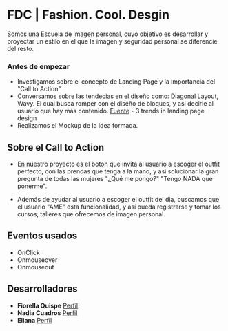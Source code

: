 # FDC | Fashion. Cool. Desgin

Somos una Escuela de imagen personal, cuyo objetivo es desarrollar y proyectar un estilo en el que la imagen y seguridad personal se diferencie del resto.


### Antes de empezar

* Investigamos sobre el concepto de Landing Page y la importancia del "Call to Action"
* Conversamos sobre las tendecias en el diseño como: Diagonal Layout, Wavy. El cual busca romper con el diseño de bloques, y asi decirle al usuario que hay más contenido. [Fuente](https://medium.muz.li/3-trends-in-landing-page-design-5cf900f2c90f) - 3 trends in landing page design
* Realizamos el Mockup de la idea formada.

## Sobre el Call to Action

 * En nuestro proyecto es el boton que invita al usuario a escoger el outfit perfecto, con las prendas que tenga a la mano, y asi solucionar la gran pregunta de todas las mujeres "¿Qué me pongo?" "Tengo NADA que ponerme".

 * Además de ayudar al usuario a escoger el outfit del dia, buscamos que el usuario "AME" esta funcionalidad, y así pueda registrarse y tomar los cursos, talleres que ofrecemos de imagen personal.

 ## Eventos usados
 * OnClick 
 * Onmouseover
 * Onmouseout

## Desarrolladores

* **Fiorella Quispe** [Perfil](https://github.com/FiorellaQA)
* **Nadia Cuadros** [Perfil](https://github.com/Nad138)
* **Eliana** [Perfil](https://github.com/strongwarmi)
